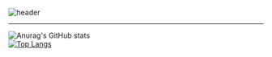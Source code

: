![header](https://capsule-render.vercel.app/api?type=venom&height=300&color=gradient&text=I'm%20just...%20just%20a%20developer.&fontSize=35&fontColor=f08080)

---
  ![Anurag's GitHub stats](https://github-readme-stats.vercel.app/api?username=Doneformee)  
[![Top Langs](https://github-readme-stats.vercel.app/api/top-langs/?username=Doneformee&layout=compact)](https://github.com/Doneformee/github-readme-stats)

